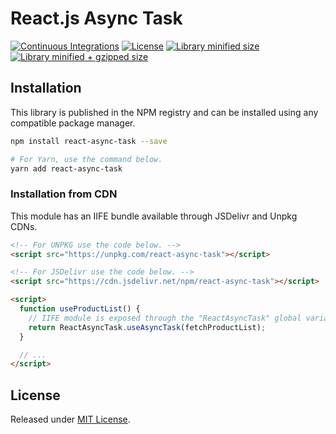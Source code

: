 # React.js Async Task

[![Continuous Integrations](https://github.com/VitorLuizC/react-async-task/actions/workflows/continuous-integrations.yaml/badge.svg?branch=main)](https://github.com/VitorLuizC/react-async-task/actions/workflows/continuous-integrations.yaml)
[![License](https://badgen.net/github/license/VitorLuizC/react-async-task)](./LICENSE)
[![Library minified size](https://badgen.net/bundlephobia/min/react-async-task)](https://bundlephobia.com/result?p=react-async-task)
[![Library minified + gzipped size](https://badgen.net/bundlephobia/minzip/react-async-task)](https://bundlephobia.com/result?p=react-async-task)

## Installation

This library is published in the NPM registry and can be installed using any compatible package manager.

```sh
npm install react-async-task --save

# For Yarn, use the command below.
yarn add react-async-task
```

### Installation from CDN

This module has an IIFE bundle available through JSDelivr and Unpkg CDNs.

```html
<!-- For UNPKG use the code below. -->
<script src="https://unpkg.com/react-async-task"></script>

<!-- For JSDelivr use the code below. -->
<script src="https://cdn.jsdelivr.net/npm/react-async-task"></script>

<script>
  function useProductList() {
    // IIFE module is exposed through the "ReactAsyncTask" global variable.
    return ReactAsyncTask.useAsyncTask(fetchProductList);
  }

  // ...
</script>
```

## License

Released under [MIT License](./LICENSE).
